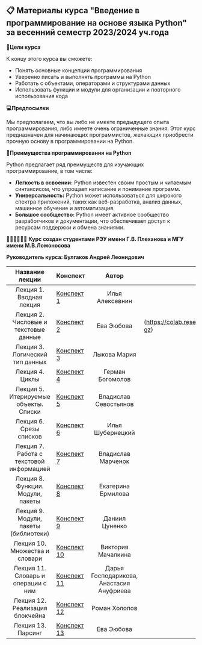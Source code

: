 ## 📋 Материалы курса "Введение в программирование на основе языка Python" за весенний семестр 2023/2024 уч.года
**🎯Цели курса**

К концу этого курса вы сможете:

* Понять основные концепции программирования
* Уверенно писать и выполнять программы на Python
* Работать с объектами, операторами и структурами данных
* Использовать функции и модули для организации и повторного использования кода

**💻Предпосылки**

Мы предполагаем, что вы либо не имеете предыдущего опыта программирования, либо имеете очень ограниченные знания. Этот курс предназначен для начинающих программистов, желающих приобрести прочную основу в программировании на Python.

**🥇Преимущества программирования на Python**

Python предлагает ряд преимуществ для изучающих программирование, в том числе:

* **Легкость в освоении:** Python известен своим простым и читаемым синтаксисом, что упрощает написание и понимание программ.
* **Универсальность:** Python может использоваться для широкого спектра приложений, таких как веб-разработка, анализ данных, машинное обучение и автоматизация.
* **Большое сообщество:** Python имеет активное сообщество разработчиков и документации, что обеспечивает доступ к ресурсам поддержки и обмена знаниями.

👩🏻‍🎓🧑🏻‍🎓
**Курс создан студентами РЭУ имени Г.В. Плеханова и МГУ имени М.В.Ломоносова**

**Руководитель курса: Булгаков Андрей Леонидович**



Название лекции | Конспект | Автор | Задачи для повторения материала |
|:----:|----|:----:|----|
| Лекция 1. Вводная лекция| [Конспект 1](https://colab.research.google.com/drive/1XBhE5lwOswPRN6gLSPzNFOHZVRJQ-mNi) | Илья Алексевнин | ||
| Лекция 2. Числовые и текстовые данные | [Конспект 2](https://colab.research.google.com/drive/1_Hj903GGxptZ9Idei5_75OdlmVYAoYtK?usp=sharing) | Ева Эюбова |(https://colab.research.google.com/drive/1Sox7lv7xxEHSoyAGvhQg7xmQ5XBE-gz)|||
| Лекция 3. Логический тип данных| [Конспект 3](https://colab.research.google.com/drive/1rJrQtkN8uM9GxoGcK9x6kPoRPi-2vXda?usp=sharing) | Лыкова Мария |||
| Лекция 4. Циклы | [Конспект 4](https://colab.research.google.com/drive/1DXd-NiUErPdmnBjWqtGf0A14MPoNJyjP?usp=sharing) | Герман Богомолов |||
| Лекция 5. Итерируемые объекты. Списки | [Конспект 5](https://colab.research.google.com/drive/1hZ1ks-upUGHzq3Z1M7yOY6gTKAkMsqxR?usp=sharing) | Владислав Севостьянов |||
| Лекция 6. Срезы списков | [Конспект 6](https://colab.research.google.com/drive/1A5ySSCqEmy9LkUptzF8nIdajMTl0yoLh#scrollTo=QfPj6vDg_hpg) | Илья Шубернецкий |||
| Лекция 7. Работа с текстовой информацией | [Конспект 7](https://colab.research.google.com/drive/1UOLqJAAWbI1bBVK9IzIQj9yNHvqVmSLm?usp=sharing) | Владислав Марченок |||
| Лекция 8. Функции. Модули, пакеты | [Конспект 8](https://colab.research.google.com/drive/1jpKr0r_wVhJWXFPVdVtWdAHSUZmsxJ-u?hl=ru#scrollTo=dMDdVTQbDS_U) | Екатерина Ермилова |||
| Лекция 9. Модули, пакеты (библиотеки) | [Конспект 9](https://colab.research.google.com/drive/1B8qrUa_-fAJgCIIkwNu4MDjOQZZydNt8#scrollTo=CQjqEfbYi9oD) | Даниил Цуненко |||
| Лекция 10. Множества и словари | [Конспект 10](https://colab.research.google.com/drive/1zzgM-QtZWY6JHDhxJI2W9uZNHIBSYoJY?usp=sharing) | Виктория Мачалкина |||
| Лекция 11. Словарь и операции с ним | [Конспект 11](https://colab.research.google.com/drive/1pdAplGdbz61RH0O9uWgbLowZjCQM-iby?usp=sharing) | Дарья Господарикова, Анастасия Ануфриева |||
| Лекция 12. Реализация блокчейна | [Конспект 12](https://colab.research.google.com/drive/1HaWX3lm_Tss8s2cK8JAodIo3TV_EZpuO#scrollTo=Vdx2YAIXpXXD) | Роман Холопов |||
| Лекция 13. Парсинг |[Конспект 13](https://colab.research.google.com/drive/1o7hS7eMHALaEDYYPXPmKiG5ma1glmbsr?usp=sharing)| Ева Эюбова |||
